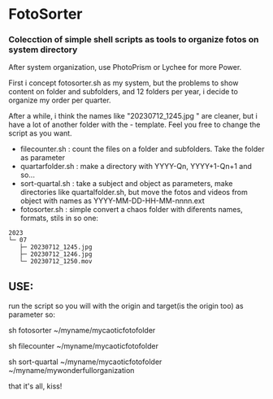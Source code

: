 # FotoSorter
### Colecction of simple shell scripts as tools to organize fotos on system directory

After system organization, use PhotoPrism or Lychee for more Power.

First i concept fotosorter.sh as my system, but the problems to show content on folder and subfolders, and 12 folders per year, i decide to organize my order per quarter. 

After a while, i think the names like "20230712_1245.jpg
" are cleaner, but i have a lot of another folder with the - template. Feel you free to change the script as you want.

- filecounter.sh : count the files on a folder and subfolders. Take the folder as parameter
- quartarfolder.sh : make a directory with YYYY-Qn, YYYY+1-Qn+1 and so...
- sort-quartal.sh : take a subject and object as parameters, make directories like quartalfolder.sh, but move the fotos and videos from object with names as YYYY-MM-DD-HH-MM-nnnn.ext
- fotosorter.sh : simple convert a chaos folder with diferents names, formats, stils in so one:

```
2023
└─ 07
   ├─ 20230712_1245.jpg
   ├─ 20230712_1246.jpg
   └─ 20230712_1250.mov
```
## USE:

run the script so you will with the origin and target(is the origin too) as parameter so:

sh fotosorter ~/myname/mycaoticfotofolder

sh filecounter  ~/myname/mycaoticfotofolder

sh sort-quartal  ~/myname/mycaoticfotofolder  ~/myname/mywonderfullorganization

that it's all, kiss!
